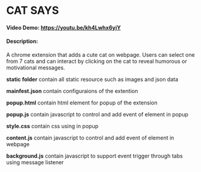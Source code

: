 # CAT SAYS

#### Video Demo: https://youtu.be/kh4Lwhx6yiY

#### Description:

A chrome extension that adds a cute cat on webpage. Users can select one from 7 cats and can interact by clicking on the cat to reveal humorous or motivational messages.

**static folder**
contain all static resource such as images and json data

**mainfest.json**
contain configuraions of the extention

**popup.html**
contain html element for popup of the extension

**popup.js**
contain javascript to control and add event of element in popup

**style.css**
contain css using in popup

**content.js**
contain javascript to control and add event of element in webpage

**background.js**
contain javascript to support event trigger through tabs using message listener
